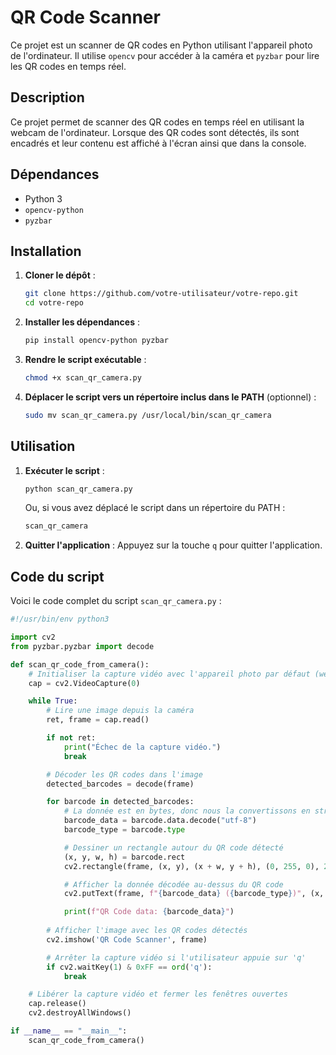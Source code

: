 # QR Code Scanner

Ce projet est un scanner de QR codes en Python utilisant l'appareil photo de l'ordinateur. Il utilise `opencv` pour accéder à la caméra et `pyzbar` pour lire les QR codes en temps réel.

## Description

Ce projet permet de scanner des QR codes en temps réel en utilisant la webcam de l'ordinateur. Lorsque des QR codes sont détectés, ils sont encadrés et leur contenu est affiché à l'écran ainsi que dans la console.

## Dépendances

- Python 3
- `opencv-python`
- `pyzbar`

## Installation

1. **Cloner le dépôt** :
    ```bash
    git clone https://github.com/votre-utilisateur/votre-repo.git
    cd votre-repo
    ```

2. **Installer les dépendances** :
    ```bash
    pip install opencv-python pyzbar
    ```

3. **Rendre le script exécutable** :
    ```bash
    chmod +x scan_qr_camera.py
    ```

4. **Déplacer le script vers un répertoire inclus dans le PATH** (optionnel) :
    ```bash
    sudo mv scan_qr_camera.py /usr/local/bin/scan_qr_camera
    ```

## Utilisation

1. **Exécuter le script** :
    ```bash
    python scan_qr_camera.py
    ```
    Ou, si vous avez déplacé le script dans un répertoire du PATH :
    ```bash
    scan_qr_camera
    ```

2. **Quitter l'application** :
    Appuyez sur la touche `q` pour quitter l'application.

## Code du script

Voici le code complet du script `scan_qr_camera.py` :

```python
#!/usr/bin/env python3

import cv2
from pyzbar.pyzbar import decode

def scan_qr_code_from_camera():
    # Initialiser la capture vidéo avec l'appareil photo par défaut (webcam)
    cap = cv2.VideoCapture(0)

    while True:
        # Lire une image depuis la caméra
        ret, frame = cap.read()

        if not ret:
            print("Échec de la capture vidéo.")
            break

        # Décoder les QR codes dans l'image
        detected_barcodes = decode(frame)

        for barcode in detected_barcodes:
            # La donnée est en bytes, donc nous la convertissons en string
            barcode_data = barcode.data.decode("utf-8")
            barcode_type = barcode.type

            # Dessiner un rectangle autour du QR code détecté
            (x, y, w, h) = barcode.rect
            cv2.rectangle(frame, (x, y), (x + w, y + h), (0, 255, 0), 2)

            # Afficher la donnée décodée au-dessus du QR code
            cv2.putText(frame, f"{barcode_data} ({barcode_type})", (x, y - 10), cv2.FONT_HERSHEY_SIMPLEX, 0.5, (0, 255, 0), 2)

            print(f"QR Code data: {barcode_data}")
        
        # Afficher l'image avec les QR codes détectés
        cv2.imshow('QR Code Scanner', frame)

        # Arrêter la capture vidéo si l'utilisateur appuie sur 'q'
        if cv2.waitKey(1) & 0xFF == ord('q'):
            break

    # Libérer la capture vidéo et fermer les fenêtres ouvertes
    cap.release()
    cv2.destroyAllWindows()

if __name__ == "__main__":
    scan_qr_code_from_camera()
